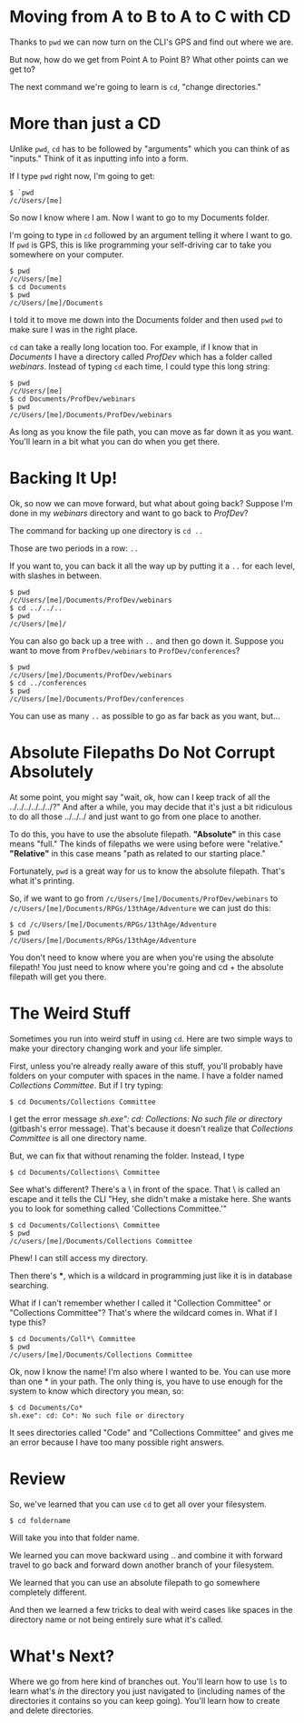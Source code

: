 # Moving from A to B to A to C with CD

Thanks to `pwd` we can now turn on the CLI's GPS and find out where we are.

But now, how do we get from Point A to Point B? What other points can we get to?

The next command we're going to learn is `cd`, "change directories."

# More than just a CD

Unlike `pwd`, `cd` has to be followed by "arguments" which you can think of as "inputs." Think of it as inputting info into a form.

If I type `pwd` right now, I'm going to get:

    $ `pwd
    /c/Users/[me]

So now I know where I am. Now I want to go to my Documents folder.

I'm going to type in `cd` followed by an argument telling it where I want to go. If `pwd` is GPS, this is like programming your self-driving car to take you somewhere on your computer.

    $ pwd
    /c/Users/[me]
    $ cd Documents
    $ pwd
    /c/Users/[me]/Documents

I told it to move me down into the Documents folder and then used `pwd` to make sure I was in the right place.

`cd` can take a really long location too. For example, if I know that in *Documents* I have a directory called *ProfDev* which has a folder called *webinars*. Instead of typing `cd` each time, I could type this long string:

    $ pwd
    /c/Users/[me]
    $ cd Documents/ProfDev/webinars
    $ pwd
    /c/Users/[me]/Documents/ProfDev/webinars

As long as you know the file path, you can move as far down it as you want. You'll learn in a bit what you can do when you get there.

# Backing It Up!

Ok, so now we can move forward, but what about going back? Suppose I'm done in my *webinars* directory and want to go back to *ProfDev*?

The command for backing up one directory is `cd ..`

Those are two periods in a row: `..`

If you want to, you can back it all the way up by putting it a `..` for each level, with slashes in between.

    $ pwd
    /c/Users/[me]/Documents/ProfDev/webinars
    $ cd ../../..
    $ pwd
    /c/Users/[me]/

You can also go back up a tree with `..` and then go down it. Suppose you want to move from `ProfDev/webinars` to `ProfDev/conferences`?

    $ pwd
    /c/Users/[me]/Documents/ProfDev/webinars
    $ cd ../conferences
    $ pwd
    /c/Users/[me]/Documents/ProfDev/conferences

You can use as many `..` as possible to go as far back as you want, but...

# Absolute Filepaths Do Not Corrupt Absolutely

At some point, you might say "wait, ok, how can I keep track of all the ../../../../../../?" And after a while, you may decide that it's just a bit ridiculous to do all those ../../../ and just want to go from one place to another.

To do this, you have to use the absolute filepath. **"Absolute"** in this case means "full." The kinds of filepaths we were using before were "relative." **"Relative"** in this case means "path as related to our starting place."

Fortunately, `pwd` is a great way for us to know the absolute filepath. That's what it's printing.

So, if we want to go from `/c/Users/[me]/Documents/ProfDev/webinars` to `/c/Users/[me]/Documents/RPGs/13thAge/Adventure` we can just do this:

    $ cd /c/Users/[me]/Documents/RPGs/13thAge/Adventure
    $ pwd
    /c/Users/[me]/Documents/RPGs/13thAge/Adventure

You don't need to know where you are when you're using the absolute filepath! You just need to know where you're going and cd + the absolute filepath will get you there.

# The Weird Stuff

Sometimes you run into weird stuff in using `cd`. Here are two simple ways to make your directory changing work and your life simpler.

First, unless you're already really aware of this stuff, you'll probably have folders on your computer with spaces in the name. I have a folder named *Collections Committee*. But if I try typing:

    $ cd Documents/Collections Committee

I get the error message *sh.exe": cd: Collections: No such file or directory* (gitbash's error message). That's because it doesn't realize that *Collections Committee* is all one directory name.

But, we can fix that without renaming the folder. Instead, I type

    $ cd Documents/Collections\ Committee

See what's different? There's a \\ in front of the space. That \\ is called an escape and it tells the CLI "Hey, she didn't make a mistake here. She wants you to look for something called 'Collections Committee.'"

    $ cd Documents/Collections\ Committee
    $ pwd
    /c/users/[me]/Documents/Collections Committee

Phew! I can still access my directory.

Then there's **\***, which is a wildcard in programming just like it is in database searching.

What if I can't remember whether I called it "Collection Committee" or "Collections Committee"? That's where the wildcard comes in. What if I type this?

    $ cd Documents/Coll*\ Committee
    $ pwd
    /c/users/[me]/Documents/Collections Committee

Ok, now I know the name! I'm also where I wanted to be. You can use more than one \* in your path. The only thing is, you have to use enough for the system to know which directory you mean, so:

    $ cd Documents/Co*
    sh.exe": cd: Co*: No such file or directory

It sees directories called "Code" and "Collections Committee" and gives me an error because I have too many possible right answers.

# Review

So, we've learned that you can use `cd` to get all over your filesystem.

    $ cd foldername

Will take you into that folder name.

We learned you can move backward using .. and combine it with forward travel to go back and forward down another branch of your filesystem.

We learned that you can use an absolute filepath to go somewhere completely different.

And then we learned a few tricks to deal with weird cases like spaces in the directory name or not being entirely sure what it's called.

# What's Next?

Where we go from here kind of branches out. You'll learn how to use `ls` to learn what's *in* the directory you just navigated to (including names of the directories it contains so you can keep going). You'll learn how to create and delete directories.
